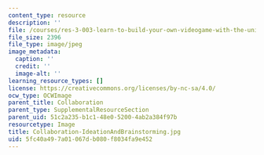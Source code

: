 ```yaml
---
content_type: resource
description: ''
file: /courses/res-3-003-learn-to-build-your-own-videogame-with-the-unity-game-engine-and-microsoft-kinect-january-iap-2017/5fc40a497a01067db080f8034fa9e452_Collaboration-IdeationAndBrainstorming.jpg
file_size: 2396
file_type: image/jpeg
image_metadata:
  caption: ''
  credit: ''
  image-alt: ''
learning_resource_types: []
license: https://creativecommons.org/licenses/by-nc-sa/4.0/
ocw_type: OCWImage
parent_title: Collaboration
parent_type: SupplementalResourceSection
parent_uid: 51c2a235-b1c1-48e0-5200-4ab2a384f97b
resourcetype: Image
title: Collaboration-IdeationAndBrainstorming.jpg
uid: 5fc40a49-7a01-067d-b080-f8034fa9e452
---
```

